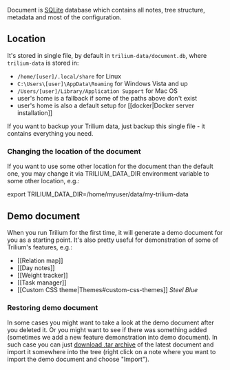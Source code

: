 Document is [SQLite](https://www.sqlite.org) database which contains all notes, tree structure, metadata and most of the configuration.

## Location
It's stored in single file, by default in `trilium-data/document.db`, where `trilium-data` is stored in:

* `/home/[user]/.local/share` for Linux
* `C:\Users\[user]\AppData\Roaming` for Windows Vista and up
* `/Users/[user]/Library/Application Support` for Mac OS
* user's home is a fallback if some of the paths above don't exist
* user's home is also a default setup for [[docker|Docker server installation]]

If you want to backup your Trilium data, just backup this single file - it contains everything you need.

### Changing the location of the document

If you want to use some other location for the document than the default one, you may change it via TRILIUM_DATA_DIR environment variable to some other location, e.g.:

export TRILIUM_DATA_DIR=/home/myuser/data/my-trilium-data

## Demo document

When you run Trilium for the first time, it will generate a demo document for you as a starting point. It's also pretty useful for demonstration of some of Trilium's features, e.g.:

* [[Relation map]]
* [[Day notes]]
* [[Weight tracker]]
* [[Task manager]]
* [[Custom CSS theme|Themes#custom-css-themes]] *Steel Blue*

### Restoring demo document

In some cases you might want to take a look at the demo document after you deleted it. Or you might want to see if there was something added (sometimes we add a new feature demonstration into demo document). In such case you can just [download .tar archive](https://github.com/zadam/trilium/raw/master/db/demo.tar) of the latest document and import it somewhere into the tree (right click on a note where you want to import the demo document and choose "Import").